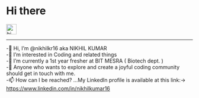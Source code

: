 ### <h1> Hi there</h1>  <img src="https://user-images.githubusercontent.com/1303154/88677602-1635ba80-d120-11ea-84d8-d263ba5fc3c0.gif" width="28px" height="28px" alt="hi"> 
<hr>

-👋 Hi, I’m @nikhilkr16 aka NIKHIL KUMAR <br>
-👀 I’m interested in Coding and related things <br>
-🌱 I’m currently a 1st year fresher at BIT MESRA ( Biotech dept. )<br>
-💞️ Anyone who wants to explore and create a joyful coding community should get in touch with me.<br>
-📫 How can I be reached? ...My LinkedIn profile is available at this link:-> https://www.linkedin.com/in/nikhilkumar16
